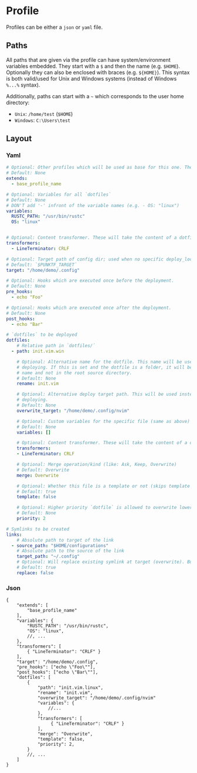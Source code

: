 # Profile

Profiles can be either a `json` or `yaml` file.

## Paths

All paths that are given via the profile can have system/environment variables embedded.
They start with a `$` and then the name (e.g. `$HOME`).
Optionally they can also be enclosed with braces (e.g. `${HOME}`).
This syntax is both valid/used for Unix and Windows systems (instead of Windows `%...%` syntax).

Additionally, paths can start with a `~` which corresponds to the user home directory:

- `Unix`: `/home/test` (`$HOME`)
- `Windows`: `C:\Users\test`

## Layout

### Yaml

```yaml
# Optional: Other profiles which will be used as base for this one. The order in which they are specified matters, the higher up the higher the priority for overwrites of values.
# Default: None
extends:
  - base_profile_name

# Optional: Variables for all `dotfiles`
# Default: None
# DON'T add '-' infront of the variable names (e.g. - OS: "linux")
variables:
  RUSTC_PATH: "/usr/bin/rustc"
  OS: "linux"


# Optional: Content transformer. These will take the content of a dotfile, process it and return a new version of it.
transformers:
  - LineTerminator: CRLF

# Optional: Target path of config dir; used when no specific deploy_location was given
# Default: `$PUNKTF_TARGET`
target: "/home/demo/.config"

# Optional: Hooks which are executed once before the deployment.
# Default: None
pre_hooks:
  - echo "Foo"

# Optional: Hooks which are executed once after the deployment.
# Default: None
post_hooks:
  - echo "Bar"

# `dotfiles` to be deployed
dotfiles:
    # Relative path in `dotfiles/`
  - path: init.vim.win

	# Optional: Alternative name for the dotfile. This name will be used instead of [`Dotfile::path`] when
	# deploying. If this is set and the dotfile is a folder, it will be deployed under the given
	# name and not in the root source directory.
	# Default: None
	rename: init.vim

	# Optional: Alternative deploy target path. This will be used instead of [`Profile::target`] when
	# deploying.
	# Default: None
	overwrite_target: "/home/demo/.config/nvim"

	# Optional: Custom variables for the specific file (same as above)
	# Default: None
	variables: []

	# Optional: Content transformer. These will take the content of a dotfile, process it and return a new version of it.
	transformers:
	- LineTerminator: CRLF

	# Optional: Merge operation/kind (like: Ask, Keep, Overwrite)
	# Default: Overwrite
	merge: Overwrite

	# Optional: Whether this file is a template or not (skips template actions (replace, ...) if not)
	# Default: true
	template: false

	# Optional: Higher priority `dotfile` is allowed to overwrite lower priority one
	# Default: None
	priority: 2

# Symlinks to be created
links:
	# Absolute path to target of the link
  - source_path: "$HOME/configurations"
	# Absolute path to the source of the link
	target_path: "~/.config"
	# Optional: Will replace existing symlink at target (overwrite). But only if the file at the target is a symlink.
	# Default: true
	replace: false
```

### Json

```json5
{
	"extends": [
        "base_profile_name"
    ],
	"variables": {
		"RUSTC_PATH": "/usr/bin/rustc",
		"OS": "linux",
		//, ...
	},
    "transformers": [
        { "LineTerminator": "CRLF" }
    ],
	"target": "/home/demo/.config",
	"pre_hooks": ["echo \"Foo\""],
	"post_hooks": ["echo \"Bar\""],
	"dotfiles": [
		{
			"path": "init.vim.linux",
			"rename": "init.vim",
			"overwrite_target": "/home/demo/.config/nvim"
			"variables": {
				//...
			},
            "transformers": [
                 { "LineTerminator": "CRLF" }
            ],
			"merge": "Overwrite",
			"template": false,
			"priority": 2,
		}
		//, ...
	]
}
```
